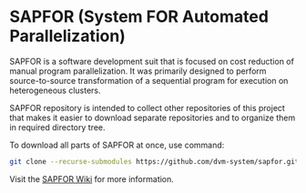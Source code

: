 # SAPFOR (System FOR Automated Parallelization)

SAPFOR is a software development suit that is focused on cost reduction of manual program parallelization. It was primarily designed to perform source-to-source transformation of a sequential program for execution on heterogeneous clusters.

SAPFOR repository is intended to collect other repositories of this project that makes it easier to download separate repositories and to organize them in required directory tree.

To download all parts of SAPFOR at once, use command:

```bash
git clone --recurse-submodules https://github.com/dvm-system/sapfor.git
```

Visit the [SAPFOR Wiki](https://github.com/dvm-system/tsar/wiki) for more information.
